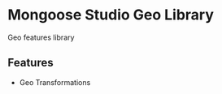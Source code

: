Mongoose Studio Geo Library
=========================

Geo features library

Features
--------

* Geo Transformations